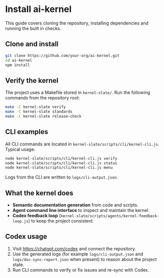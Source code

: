 # Install ai-kernel

This guide covers cloning the repository, installing dependencies and running the built in checks.

## Clone and install
```bash
git clone https://github.com/your-org/ai-kernel.git
cd ai-kernel
npm install
```

## Verify the kernel
The project uses a Makefile stored in `kernel-slate/`.
Run the following commands from the repository root:
```bash
make -C kernel-slate verify
make -C kernel-slate standards
make -C kernel-slate release-check
```

## CLI examples
All CLI commands are located in `kernel-slate/scripts/cli/kernel-cli.js`.
Typical usage:
```bash
node kernel-slate/scripts/cli/kernel-cli.js verify
node kernel-slate/scripts/cli/kernel-cli.js status
node kernel-slate/scripts/cli/kernel-cli.js menu
```
Logs from the CLI are written to `logs/cli-output.json`.

## What the kernel does
- **Semantic documentation generation** from code and scripts.
- **Agent command line interface** to inspect and maintain the kernel.
- **Codex feedback loop** (`kernel-slate/scripts/agents/kernel-feedback-loop.js`) to keep the project consistent.

## Codex usage
1. Visit <https://chatgpt.com/codex> and connect the repository.
2. Use the generated logs (for example `logs/cli-output.json` and `logs/doc-sync-report.json` when present) to reason about the project state.
3. Run CLI commands to verify or fix issues and re-sync with Codex.
